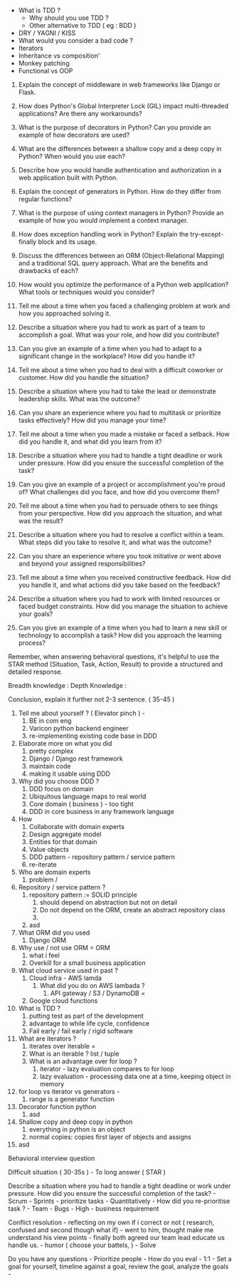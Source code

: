

- What is TDD ? 
	- Why should you use TDD ?
	- Other alternative to TDD ( eg : BDD )
- DRY / YAGNI / KISS
- What would you consider a bad code ?
- Iterators
- Inheritance vs composition'
- Monkey patching
- Functional vs OOP



1. Explain the concept of middleware in web frameworks like Django or Flask.
2. How does Python's Global Interpreter Lock (GIL) impact multi-threaded applications? Are there any workarounds?
3. What is the purpose of decorators in Python? Can you provide an example of how decorators are used?
4. What are the differences between a shallow copy and a deep copy in Python? When would you use each?
5. Describe how you would handle authentication and authorization in a web application built with Python.
6. Explain the concept of generators in Python. How do they differ from regular functions?
7. What is the purpose of using context managers in Python? Provide an example of how you would implement a context manager.
8. How does exception handling work in Python? Explain the try-except-finally block and its usage.
9. Discuss the differences between an ORM (Object-Relational Mapping) and a traditional SQL query approach. What are the benefits and drawbacks of each?
10. How would you optimize the performance of a Python web application? What tools or techniques would you consider?



1. Tell me about a time when you faced a challenging problem at work and how you approached solving it.
2. Describe a situation where you had to work as part of a team to accomplish a goal. What was your role, and how did you contribute?
3. Can you give an example of a time when you had to adapt to a significant change in the workplace? How did you handle it?
4. Tell me about a time when you had to deal with a difficult coworker or customer. How did you handle the situation?
5. Describe a situation where you had to take the lead or demonstrate leadership skills. What was the outcome?
6. Can you share an experience where you had to multitask or prioritize tasks effectively? How did you manage your time?
7. Tell me about a time when you made a mistake or faced a setback. How did you handle it, and what did you learn from it?
8. Describe a situation where you had to handle a tight deadline or work under pressure. How did you ensure the successful completion of the task?
9. Can you give an example of a project or accomplishment you're proud of? What challenges did you face, and how did you overcome them?
10. Tell me about a time when you had to persuade others to see things from your perspective. How did you approach the situation, and what was the result?
11. Describe a situation where you had to resolve a conflict within a team. What steps did you take to resolve it, and what was the outcome?
12. Can you share an experience where you took initiative or went above and beyond your assigned responsibilities?
13. Tell me about a time when you received constructive feedback. How did you handle it, and what actions did you take based on the feedback?
14. Describe a situation where you had to work with limited resources or faced budget constraints. How did you manage the situation to achieve your goals?
15. Can you give an example of a time when you had to learn a new skill or technology to accomplish a task? How did you approach the learning process?

Remember, when answering behavioral questions, it's helpful to use the STAR method (Situation, Task, Action, Result) to provide a structured and detailed response.


Breadth knowledge : 
Depth Knowledge :

Conclusion, explain it further not 2-3 sentence. ( 35-45 )


1.  Tell me about yourself ? ( Elevator pinch ) - 
	1. BE in com eng
	2. Varicon python backend engineer
	3. re-implementing existing code base in DDD
2. Elaborate more on what you did
	1. pretty complex
	2. Django / Django rest framework
	3. maintain code 
	4. making it usable using DDD
3. Why did you choose DDD ?
	1. DDD focus on domain
	2. Ubiquitous language maps to real world
	3. Core domain  ( business ) - too tight
	4. DDD in core business in any framework language 
4. How
	1. Collaborate with domain experts 
	2. Design aggregate model
	3. Entities for that domain
	4. Value objects
	5. DDD pattern - repository pattern / service pattern
	6. re-iterate
5. Who are domain experts
	1. problem / 
6. Repository / service pattern ?
	1. repository pattern := SOLID principle 
		1. should depend on abstraction but not on detail
		2. Do not depend on the ORM, create an abstract repository class
		3. 
	2. asd
7. What ORM did you used 
	1. Django ORM
8. Why use / not use ORM = ORM
	1. what i feel
	2. Overkill for a small business application
9. What cloud service used in past ?
	1. Cloud infra - AWS  lamda
		1. What did you do on AWS lambada ? 
			1. API gateway / S3 / DynamoDB = 
	2. Google cloud functions  
10. What is TDD ? 
	1. putting test as part of the development
	2. advantage to while life cycle, confidence
	3. Fail early / fail early / rigid software
11. What are iterators ?
	1. iterates over iterable = 
	2. What is an iterable ? list / tuple
	3. What is an advantage over for loop ?
		1. iterator - lazy evaluation compares to for loop
		2. lazy evaluation - processing data one at a time, keeping object in memory
12. for loop vs iterator vs generators - 
	1. range is a generator function 
13. Decorator function python
	1. asd
14. Shallow copy and deep copy in python
	1. everything in python is an object
	2. normal copies: copies first layer of objects and assigns 
15. asd


Behavioral interview question

Difficult situation ( 30-35s ) 
	- To long answer ( STAR )


Describe a situation where you had to handle a tight deadline or work under pressure. How did you ensure the successful completion of the task?
	- Scrum
	- Sprints
	- prioritize tasks - Quantitatively 
		- How did you re-prioritise task ?
			- Team
			- Bugs - High
			- business requirement

Conflict resolution
	- reflecting on my own if i correct or not ( research, confused and second though what if)
	- went to him, thought make me understand his view points
	- finally both agreed our team lead educate us handle us. 
	- humor ( choose your battels, )
	- Solve


Do you have any questions
	- Prioritize people
	- How do you eval
	- 1:1
		- Set a goal for yourself, timeline against a goal, review the goal, analyze the goals
	- 